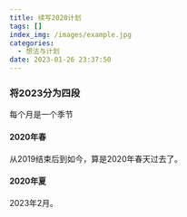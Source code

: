 ```yaml
---
title: 续写2020计划
tags: []
index_img: /images/example.jpg
categories:
  - 想法与计划
date: 2023-01-26 23:37:50
---
```

### 将2023分为四段
每个月是一个季节
#### 2020年春
从2019结束后到如今，算是2020年春天过去了。
#### 2020年夏
2023年2月。